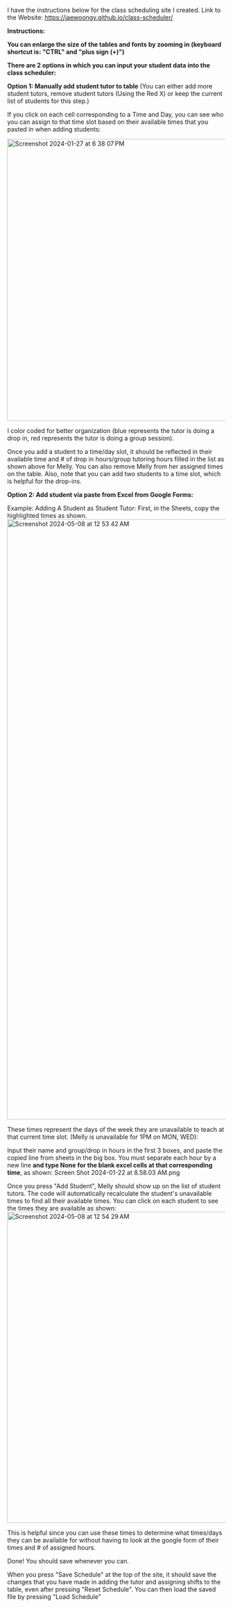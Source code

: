 I have the instructions below for the class scheduling site I created.
Link to the Website: https://jaewoongy.github.io/class-scheduler/

**Instructions:**

**You can enlarge the size of the tables and fonts by zooming in (keyboard shortcut is: "CTRL" and "plus sign (+)")**

**There are 2 options in which you can input your student data into the class scheduler:**

**Option 1: Manually add student tutor to table** 
(You can either add more student tutors, remove student tutors (Using the Red X) or keep the current list of students for this step.)

If you click on each cell corresponding to a Time and Day, you can see who you can assign to that time slot based on their available times that you pasted in when adding students:

<img width="648" alt="Screenshot 2024-01-27 at 6 38 07 PM" src="https://github.com/jaewoongy/class-scheduler/assets/56903210/041b3fb0-395f-4089-a181-69c899e7b5b9">

I color coded for better organization (blue represents the tutor is doing a drop in, red represents the tutor is doing a group session).

Once you add a student to a time/day slot, it should be reflected in their available time and # of drop in hours/group tutoring hours filled in the list as shown above for Melly. You can also remove Melly from her assigned times on the table. Also, note that you can add two students to a time slot, which is helpful for the drop-ins.

**Option 2: Add student via paste from Excel from Google Forms:**

Example:
Adding A Student as Student Tutor:
First, in the Sheets, copy the highlighted times as shown. 
<img width="1380" alt="Screenshot 2024-05-08 at 12 53 42 AM" src="https://github.com/jaewoongy/class-scheduler/assets/56903210/7e9b68c0-8a65-4526-b863-05f0a91f756a">

These times represent the days of the week they are unavailable to teach at that current time slot. (Melly is unavailable for 1PM on MON, WED):

Input their name and group/drop in hours in the first 3 boxes, and paste the copied line from sheets in the big box. You must separate each hour by a new line **and type None for the blank excel cells at that corresponding time**, as shown:
Screen Shot 2024-01-22 at 8.58.03 AM.png

Once you press "Add Student", Melly should show up on the list of student tutors. The code will automatically recalculate the student's unavailable times to find all their available times. You can click on each student to see the times they are available as shown:
<img width="715" alt="Screenshot 2024-05-08 at 12 54 29 AM" src="https://github.com/jaewoongy/class-scheduler/assets/56903210/06442959-61c7-4644-b409-1f5055321df3">

This is helpful since you can use these times to determine what times/days they can be available for without having to look at the google form of their times and # of assigned hours.


Done! You should save whenever you can.

When you press "Save Schedule" at the top of the site, it should save the changes that you have made in adding the tutor and assigning shifts to the table, even after pressing "Reset Schedule". You can then load the saved file by pressing "Load Schedule"

